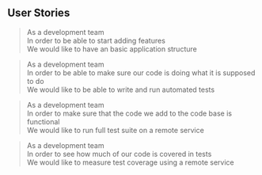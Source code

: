 ## User Stories

> As a development team  
> In order to be able to start adding features  
> We would like to have an basic application structure

> As a development team  
> In order to be able to make sure our code is doing what it is supposed to do  
> We would like to be able to write and run automated tests

> As a development team  
> In order to make sure that the code we add to the code base is functional  
> We would like to run full test suite on a remote service

> As a development team  
> In order to see how much of our code is covered in tests  
> We would like to measure test coverage using a remote service
